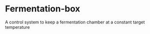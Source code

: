 # Fermentation-box
A control system to keep a fermentation chamber at a constant target temperature

